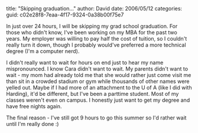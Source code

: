 
title: "Skipping graduation..."
author: David
date: 2006/05/12
categories: 
guid: c02e28f8-7eaa-4f17-9324-0a38b00f75e7

In just over 24 hours, I will be skipping my grad school graduation. For those who didn't know, I've been working on my MBA for the past two years. My employer was willing to pay half the cost of tuition, so I couldn't really turn it down, though I probably would've preferred a more technical degree (I'm a computer nerd).

I didn't really want to wait for hours on end just to hear my name mispronounced. I know Cara didn't want to wait. My parents didn't want to wait - my mom had already told me that she would rather just come visit me than sit in a crowded stadium or gym while thousands of other names were yelled out. Maybe if I had more of an attachment to the U of A (like I did with Harding), it'd be different, but I've been a parttime student. Most of my classes weren't even on campus. I honestly just want to get my degree and have free nights again.

The final reason - I've still got 9 hours to go this summer so I'd rather wait until I'm really done :)

